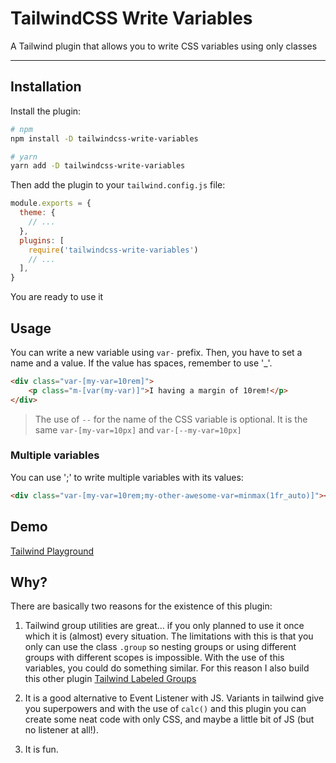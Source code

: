 # TailwindCSS Write Variables

A Tailwind plugin that allows you to write CSS variables using only classes

---


## Installation

Install the plugin:

```bash
# npm
npm install -D tailwindcss-write-variables
```

```bash
# yarn
yarn add -D tailwindcss-write-variables
```

Then add the plugin to your `tailwind.config.js` file:

```js
module.exports = {
  theme: {
    // ...
  },
  plugins: [
    require('tailwindcss-write-variables')
    // ...
  ],
}
```

You are ready to use it

## Usage

You can write a new variable using `var-` prefix. Then, you have to set a name and a value. If the value has spaces, remember to use '_'.

```html
<div class="var-[my-var=10rem]">
    <p class="m-[var(my-var)]">I having a margin of 10rem!</p>
</div>
```

> The use of `--` for the name of the CSS variable is optional. It is the same `var-[my-var=10px]` and `var-[--my-var=10px]`

### Multiple variables

You can use ';' to write multiple variables with its values: 

```html
<div class="var-[my-var=10rem;my-other-awesome-var=minmax(1fr_auto)]"></div>
```

## Demo

[Tailwind Playground](https://play.tailwindcss.com/9F0iGgiWal)

## Why?

There are basically two reasons for the existence of this plugin:

1. Tailwind group utilities are great... if you only planned to use it once which it is (almost) every situation. The limitations with this is that you only can use the class `.group` so nesting groups or using different groups with different scopes is impossible. With the use of this variables, you could do something similar. For this reason I also build this other plugin [Tailwind Labeled Groups](https://github.com/onmax/tailwindcss-labeled-groups)

2. It is a good alternative to Event Listener with JS. Variants in tailwind give you superpowers and with the use of `calc()` and this plugin you can create some neat code with only CSS, and maybe a little bit of JS (but no listener at all!).

3. It is fun.

